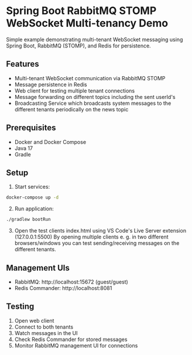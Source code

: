 # Spring Boot RabbitMQ STOMP WebSocket Multi-tenancy Demo

Simple example demonstrating multi-tenant WebSocket messaging using Spring Boot, RabbitMQ (STOMP), and Redis for persistence.

## Features

- Multi-tenant WebSocket communication via RabbitMQ STOMP
- Message persistence in Redis
- Web client for testing multiple tenant connections
- Message forwarding on different topics including the sent userId's
- Broadcasting Service which broadcasts system messages to the different tenants periodically on the news topic

## Prerequisites

- Docker and Docker Compose
- Java 17
- Gradle

## Setup

1. Start services:
```bash
docker-compose up -d
```

2. Run application:
```bash
./gradlew bootRun
```

3. Open the test clients index.html using VS Code's Live Server extension (127.0.0.1:5500)
By opening multiple clients e. g. in two different browsers/windows you can test sending/receiving messages on the different tenants.

## Management UIs

- RabbitMQ: http://localhost:15672 (guest/guest)
- Redis Commander: http://localhost:8081

## Testing

1. Open web client
2. Connect to both tenants
3. Watch messages in the UI
4. Check Redis Commander for stored messages
5. Monitor RabbitMQ management UI for connections